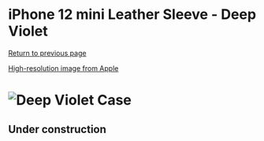 # iPhone 12 mini Leather Sleeve - Deep Violet

[Return to previous page](/iphone_12)

[High-resolution image from Apple](https://store.storeimages.cdn-apple.com/8756/as-images.apple.com/is//MK093?wid=4500&hei=4500&fmt=png)

# ![Deep Violet Case](/everyphone/MK093.png)

## Under construction
